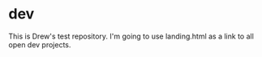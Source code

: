dev
===
This is Drew's test repository.  I'm going to use landing.html as a link to all open dev projects.  
